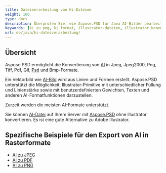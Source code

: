 ```yaml
---
title: Dateiverarbeitung von Ki-Dateien
weight: 100
type: docs
description: Überprüfen Sie, wie Aspose.PSD für Java AI-Bilder bearbeiten kann.
keywords: [ki zu png, ki format, illustrator-dateien, illustrator konvertieren, ki zu pdf, ki zu jpeg, ki zu tiff, ki zu psd, psd api, java, codebeispiel]
url: de/java/ki-dateiverarbeitung/
---
```


## **Übersicht**
Aspose.PSD ermöglicht die Konvertierung von [AI](/psd/de/net/ai-adobe-illustrator-format/) in Jpeg, Jpeg2000, Png, Tiff, Pdf, Gif, [Psd](https://reference.aspose.com/psd/java/com.aspose.psd.fileformats.psd/psdimage/) und Bmp-Formate.

Ein Vektorbild wie [AI-Bild](https://reference.aspose.com/psd/java/com.aspose.psd.fileformats.ai/aiimage) wird aus Linien und Formen erstellt. Aspose.PSD unterstützt die Möglichkeit, Illustrator-Primitive mit unterschiedlicher Füllung und Linienstärke sowie mit benutzerdefinierten Gewichten, Texten und anderen AI-Formatfunktionen darzustellen.

Zurzeit werden die meisten AI-Formate unterstützt.

Sie können [AI-Datei](/psd/de/net/ai-adobe-illustrator-format/) auf Ihrem Server mit [Aspose.PSD](https://products.aspose.com/psd/java) ohne Illustrator konvertieren. Es ist eine gute Alternative zu Adobe Illustrator.

## **Spezifische Beispiele für den Export von AI in Rasterformate**
- [AI zu JPEG](/psd/de/java/konvertieren/ai-zu-jpg/)
- [AI zu PDF](/psd/de/java/konvertieren/ai-zu-pdf/)
- [AI zu PNG](/psd/de/java/konvertieren/ai-zu-png/)
